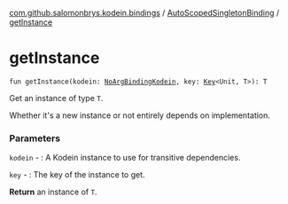[com.github.salomonbrys.kodein.bindings](../index.md) / [AutoScopedSingletonBinding](index.md) / [getInstance](.)

# getInstance

`fun getInstance(kodein: `[`NoArgBindingKodein`](../-no-arg-binding-kodein/index.md)`, key: `[`Key`](../../com.github.salomonbrys.kodein/-kodein/-key/index.md)`<Unit, T>): T`

Get an instance of type `T`.

Whether it's a new instance or not entirely depends on implementation.

### Parameters

`kodein` - : A Kodein instance to use for transitive dependencies.

`key` - : The key of the instance to get.

**Return**
an instance of `T`.


